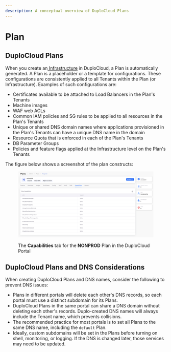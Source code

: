 ```yaml
---
description: A conceptual overview of DuploCloud Plans
---
```


# Plan

## DuploCloud Plans

When you create an[ Infrastructure](infrastructure.md) in DuploCloud, a Plan is automatically generated. A Plan is a placeholder or a template for configurations. These configurations are consistently applied to all Tenants within the Plan (or Infrastructure). Examples of such configurations are:

* Certificates available to be attached to Load Balancers in the Plan's Tenants
* Machine images
* WAF web ACLs
* Common IAM policies and SG rules to be applied to all resources in the Plan's Tenants
* Unique or shared DNS domain names where applications provisioned in the Plan's Tenants can have a unique DNS name in the domain
* Resource Quota that is enforced in each of the Plan's Tenants
* DB Parameter Groups
* Policies and feature flags applied at the Infrastructure level on the Plan's Tenants

The figure below shows a screenshot of the plan constructs:

<figure><img src="../../../.gitbook/assets/Screenshot (245).png" alt=""><figcaption><p>The <strong>Capabilities</strong> tab for the <strong>NONPROD</strong> Plan in the DuploCloud Portal</p></figcaption></figure>

## DuploCloud Plans and DNS Considerations

When creating DuploCloud Plans and DNS names, consider the following to prevent DNS issues:

* Plans in different portals will delete each other's DNS records, so each portal must use a distinct subdomain for its Plans.
* DuploCloud Plans in the same portal can share a DNS domain without deleting each other's records. Duplo-created DNS names will always include the Tenant name, which prevents collisions.
* The recommended practice for most portals is to set all Plans to the same DNS name, including the `default` Plan.
* Ideally, custom subdomains will be set in the Plans before turning on shell, monitoring, or logging. If the DNS is changed later, those services may need to be updated.

